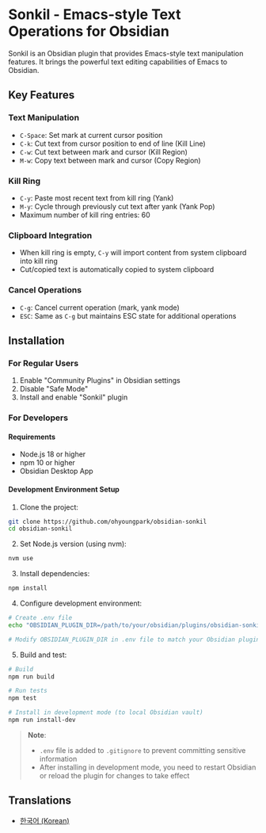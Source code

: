 # Sonkil - Emacs-style Text Operations for Obsidian

Sonkil is an Obsidian plugin that provides Emacs-style text manipulation features. It brings the powerful text editing capabilities of Emacs to Obsidian.

## Key Features

### Text Manipulation

- `C-Space`: Set mark at current cursor position
- `C-k`: Cut text from cursor position to end of line (Kill Line)
- `C-w`: Cut text between mark and cursor (Kill Region)
- `M-w`: Copy text between mark and cursor (Copy Region)

### Kill Ring

- `C-y`: Paste most recent text from kill ring (Yank)
- `M-y`: Cycle through previously cut text after yank (Yank Pop)
- Maximum number of kill ring entries: 60

### Clipboard Integration

- When kill ring is empty, `C-y` will import content from system clipboard into kill ring
- Cut/copied text is automatically copied to system clipboard

### Cancel Operations

- `C-g`: Cancel current operation (mark, yank mode)
- `ESC`: Same as `C-g` but maintains ESC state for additional operations

## Installation

### For Regular Users

1. Enable "Community Plugins" in Obsidian settings
2. Disable "Safe Mode"
3. Install and enable "Sonkil" plugin

### For Developers

#### Requirements

- Node.js 18 or higher
- npm 10 or higher
- Obsidian Desktop App

#### Development Environment Setup

1. Clone the project:

```bash
git clone https://github.com/ohyoungpark/obsidian-sonkil
cd obsidian-sonkil
```

2. Set Node.js version (using nvm):

```bash
nvm use
```

3. Install dependencies:

```bash
npm install
```

4. Configure development environment:

```bash
# Create .env file
echo "OBSIDIAN_PLUGIN_DIR=/path/to/your/obsidian/plugins/obsidian-sonkil" > .env

# Modify OBSIDIAN_PLUGIN_DIR in .env file to match your Obsidian plugin directory path
```

5. Build and test:

```bash
# Build
npm run build

# Run tests
npm test

# Install in development mode (to local Obsidian vault)
npm run install-dev
```

> **Note**:
>
> - `.env` file is added to `.gitignore` to prevent committing sensitive information
> - After installing in development mode, you need to restart Obsidian or reload the plugin for changes to take effect

## Translations

- [한국어 (Korean)](README.ko.md)
